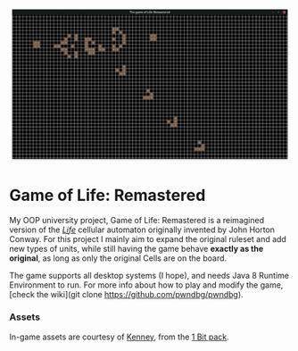 ![this is where the screenshot is supposed to be](https://github.com/GlitchedCode/gameofliferemastered/blob/master/screenshot.png "Game of Life: Remastered")

# Game of Life: Remastered
My OOP university project, Game of Life: Remastered is a reimagined version of the [*Life*](https://en.wikipedia.org/wiki/Conway's_Game_of_Life) cellular automaton originally invented by John Horton Conway.
For this project I mainly aim to expand the original ruleset and add new types of units, while still having the game behave **exactly as the original**, as long as only the original Cells are on the board.

The game supports all desktop systems (I hope), and needs Java 8 Runtime Environment to run. For more info about how to play and modify the game, [check the wiki](git clone https://github.com/pwndbg/pwndbg).




### Assets
In-game assets are courtesy of [Kenney](https://kenney.nl/), from the [1 Bit pack](https://kenney.nl/assets/bit-pack). 
